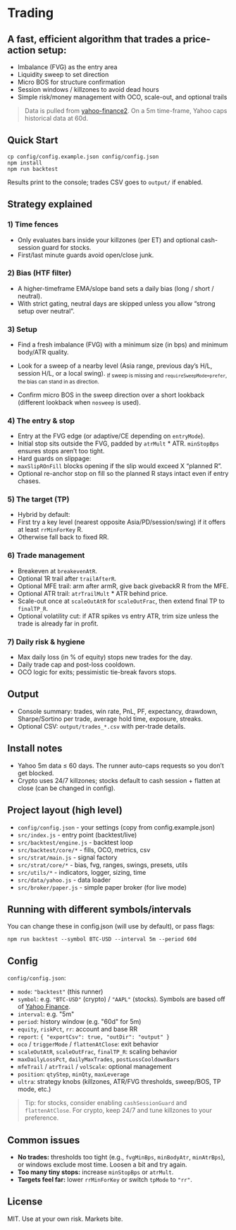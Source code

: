 # Trading

## A fast, efficient algorithm that trades a price-action setup:
-	Imbalance (FVG) as the entry area
-	Liquidity sweep to set direction
-	Micro BOS for structure confirmation
-	Session windows / killzones to avoid dead hours
-	Simple risk/money management with OCO, scale-out, and optional trails

> Data is pulled from [yahoo-finance2](https://github.com/gadicc/yahoo-finance2). On a 5m time-frame, Yahoo caps historical data at 60d.
## Quick Start

```
cp config/config.example.json config/config.json
npm install
npm run backtest
```

Results print to the console; trades CSV goes to `output/` if enabled.

## Strategy explained

### 1) Time fences

- Only evaluates bars inside your killzones (per ET) and optional cash-session guard for stocks.
- First/last minute guards avoid open/close junk.

### 2) Bias (HTF filter)

- A higher-timeframe EMA/slope band sets a daily bias (long / short / neutral).
- With strict gating, neutral days are skipped unless you allow “strong setup over neutral”.

### 3) Setup

- 	Find a fresh imbalance (FVG) with a minimum size (in bps) and minimum body/ATR quality.

- 	Look for a sweep of a nearby level (Asia range, previous day’s H/L, session H/L, or a local swing). <sub> If sweep is missing and `requireSweepMode=prefer`, the bias can stand in as direction. </sub>

- 	Confirm micro BOS in the sweep direction over a short lookback (different lookback when `nosweep` is used).

### 4) The entry & stop
- 	Entry at the FVG edge (or adaptive/CE depending on `entryMode`).
- 	Initial stop sits outside the FVG, padded by `atrMult` * ATR.
`minStopBps` ensures stops aren’t too tight.
- 	Hard guards on slippage:
- 	`maxSlipROnFill` blocks opening if the slip would exceed X “planned R”.
-	Optional re-anchor stop on fill so the planned R stays intact even if entry chases.

### 5) The target (TP)
- 	Hybrid by default:
- 	First try a key level (nearest opposite Asia/PD/session/swing) if it offers at least `rrMinForKey` R.
- 	Otherwise fall back to fixed RR.

### 6) Trade management
- 	Breakeven at `breakevenAtR`.
- 	Optional 1R trail after `trailAfterR`.
- 	Optional MFE trail: arm after armR, give back givebackR R from the MFE.
- 	Optional ATR trail: `atrTrailMult` * ATR behind price.
- 	Scale-out once at `scaleOutAtR` for `scaleOutFrac`, then extend final TP to `finalTP_R`.
- 	Optional volatility cut: if ATR spikes vs entry ATR, trim size unless the trade is already far in profit.

### 7) Daily risk & hygiene
- 	Max daily loss (in % of equity) stops new trades for the day.
- 	Daily trade cap and post-loss cooldown.
- 	OCO logic for exits; pessimistic tie-break favors stops.

## Output
-	Console summary: trades, win rate, PnL, PF, expectancy, drawdown, Sharpe/Sortino per trade, average hold time, exposure, streaks.
-	Optional CSV: `output/trades_*.csv` with per-trade details.

## Install notes
-	Yahoo 5m data ≤ 60 days. The runner auto-caps requests so you don’t get blocked.
-	Crypto uses 24/7 killzones; stocks default to cash session + flatten at close (can be changed in config).

## Project layout (high level)

- `config/config.json` - your settings (copy from config.example.json)
- `src/index.js` - entry point (backtest/live)
- `src/backtest/engine.js` - backtest loop
- `src/backtest/core/*` - fills, OCO, metrics, csv
- `src/strat/main.js` - signal factory
- `src/strat/core/*` - bias, fvg, ranges, swings, presets, utils
- `src/utils/*` - indicators, logger, sizing, time
- `src/data/yahoo.js` - data loader
- `src/broker/paper.js` - simple paper broker (for live mode)

## Running with different symbols/intervals

You can change these in config.json (will use by default), or pass flags:
```
npm run backtest --symbol BTC-USD --interval 5m --period 60d
```

## Config
`config/config.json`:
- 	`mode`: `"backtest"` (this runner)
- 	`symbol`: e.g. `"BTC-USD"` (crypto) / `"AAPL"` (stocks). Symbols are based off of [Yahoo Finance](https://finance.yahoo.com/lookup/).
- 	`interval`: e.g. "5m"
-	`period`: history window (e.g. "60d" for 5m)
-	`equity`, `riskPct`, `rr`: account and base RR
-	`report`: `{ "exportCsv": true, "outDir": "output" }`
-	`oco` / `triggerMode` / `flattenAtClose`: exit behavior
-	`scaleOutAtR`, `scaleOutFrac`, `finalTP_R`: scaling behavior
-	`maxDailyLossPct`, `dailyMaxTrades`, `postLossCooldownBars`
-	`mfeTrail` / `atrTrail` / `volScale`: optional management
-	`position`: `qtyStep`, `minQty`, `maxLeverage`
-	`ultra`: strategy knobs (killzones, ATR/FVG thresholds, sweep/BOS, TP mode, etc.)

> Tip: for stocks, consider enabling `cashSessionGuard` and `flattenAtClose`.
For crypto, keep 24/7 and tune killzones to your preference.

## Common issues

-	**No trades:** thresholds too tight (e.g., `fvgMinBps`, `minBodyAtr`, `minAtrBps`), or windows exclude most time. Loosen a bit and try again.
-	**Too many tiny stops:** increase `minStopBps` or `atrMult`.
-	**Targets feel far:** lower `rrMinForKey` or switch `tpMode` to `"rr"`.

## License

MIT. Use at your own risk. Markets bite.
